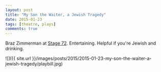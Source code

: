 ```yaml
---
layout: post
title: "My Son the Waiter, a Jewish Tragedy"
date: 2015-01-23
tags: [theatre, plays]
comments: true
---
```

Braz Zimmerman at [Stage 72](http://stage72.com/my-son-the-waiter-a-jewish-tragedy-performs-oct-10-dec-31). Entertaining. Helpful if you're Jewish and drinking.

![]({{ site.url }}/images/posts/2015/2015-01-23-my-son-the-waiter-a-jewish-tragedy/playbill.jpg)


